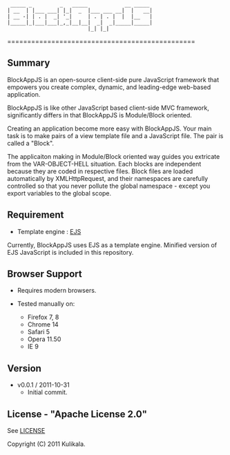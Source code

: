 ```````````````````````````````````````````````
 _____ _         _   _____            __ _____ 
| __  | |___ ___| |_|  _  |___ ___ __|  |   __|
| __ -| | . |  _| '_|     | . | . |  |  |__   |
|_____|_|___|___|_,_|__|__|  _|  _|_____|_____|
                          |_| |_|              
```````````````````````````````````````````````
===============================================

## Summary

BlockAppJS is an open-source client-side pure JavaScript framework
that empowers you create complex, dynamic, and leading-edge
web-based application.

BlockAppJS is like other JavaScript based client-side MVC framework,
significantly differs in that BlockAppJS is Module/Block oriented. 

Creating an application become more easy with BlockAppJS.
Your main task is to make pairs of a view template file and
a JavaScript file. The pair is called a "Block".

The applicaiton making in Module/Block oriented way guides you
extricate from the VAR-OBJECT-HELL situation. Each blocks are
independent because they are coded in respective files.
Block files are loaded automatically by XMLHttpRequest,
and their namespaces are carefully controlled so that you never
pollute the global namespace - except you export variables to
the global scope.


## Requirement

* Template engine : [EJS](http://embeddedjs.com)

Currently, BlockAppJS uses EJS as a template engine.
Minified version of EJS JavaScript is included in this repository.


## Browser Support

* Requires modern browsers.

* Tested manually on:
	* Firefox 7, 8
	* Chrome 14
	* Safari 5
	* Opera 11.50
	* IE 9


## Version

* v0.0.1 / 2011-10-31
	* Initial commit.


## License - "Apache License 2.0"

See [LICENSE](https://github.com/blockappjs/BlockAppJS/blob/master/LICENSE)

Copyright (C) 2011 Kulikala.

